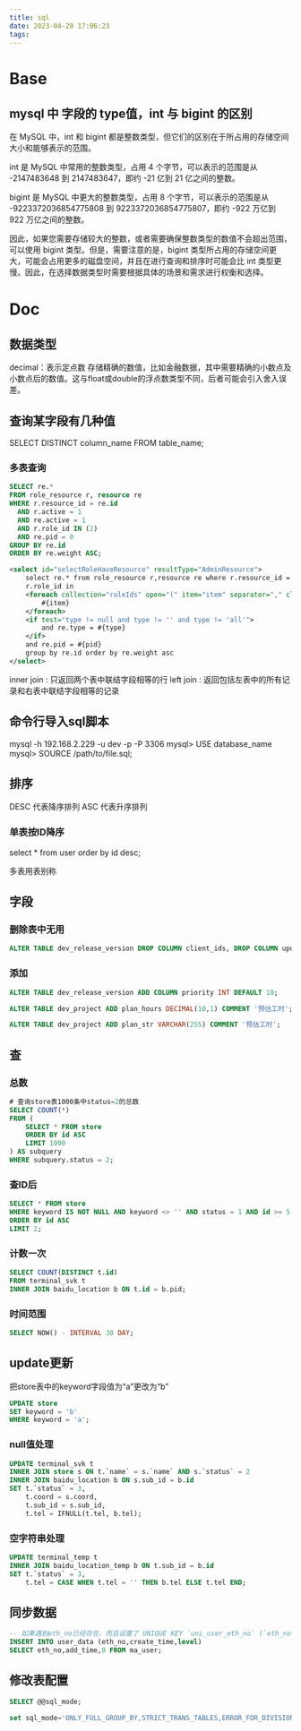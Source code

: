 ```yaml
---
title: sql
date: 2023-04-20 17:06:23
tags:
---
```


# Base
## mysql 中 字段的 type值，int 与 bigint 的区别
在 MySQL 中，int 和 bigint 都是整数类型，但它们的区别在于所占用的存储空间大小和能够表示的范围。

int 是 MySQL 中常用的整数类型，占用 4 个字节，可以表示的范围是从 -2147483648 到 2147483647，即约 -21 亿到 21 亿之间的整数。

bigint 是 MySQL 中更大的整数类型，占用 8 个字节，可以表示的范围是从 -9223372036854775808 到 9223372036854775807，即约 -922 万亿到 922 万亿之间的整数。

因此，如果您需要存储较大的整数，或者需要确保整数类型的数值不会超出范围，可以使用 bigint 类型。但是，需要注意的是，bigint 类型所占用的存储空间更大，可能会占用更多的磁盘空间，并且在进行查询和排序时可能会比 int 类型更慢。因此，在选择数据类型时需要根据具体的场景和需求进行权衡和选择。

# Doc
## 数据类型
decimal：表示定点数
存储精确的数值，比如金融数据，其中需要精确的小数点及小数点后的数值。这与float或double的浮点数类型不同，后者可能会引入舍入误差。

## 查询某字段有几种值
SELECT DISTINCT column_name FROM table_name;

### 多表查询
```sql
SELECT re.*
FROM role_resource r, resource re
WHERE r.resource_id = re.id
  AND r.active = 1
  AND re.active = 1
  AND r.role_id IN (2)
  AND re.pid = 0
GROUP BY re.id
ORDER BY re.weight ASC;
```
```xml
<select id="selectRoleHaveResource" resultType="AdminResource">
    select re.* from role_resource r,resource re where r.resource_id = re.id and r.active = 1 and re.active = 1 and
    r.role_id in
    <foreach collection="roleIds" open="(" item="item" separator="," close=")">
        #{item}
    </foreach>
    <if test="type != null and type != '' and type != 'all'">
        and re.type = #{type}
    </if>
    and re.pid = #{pid}
    group by re.id order by re.weight asc
</select>
```

inner join : 只返回两个表中联结字段相等的行
left join : 返回包括左表中的所有记录和右表中联结字段相等的记录

## 命令行导入sql脚本
mysql -h 192.168.2.229 -u dev -p -P 3306
mysql> USE database_name
mysql> SOURCE /path/to/file.sql;

## 排序
DESC 代表降序排列
ASC 代表升序排列

### 单表按ID降序
select * from user order by id desc;

多表用表别称

## 字段
### 删除表中无用
```sql
ALTER TABLE dev_release_version DROP COLUMN client_ids, DROP COLUMN update_status;
```

### 添加
```sql
ALTER TABLE dev_release_version ADD COLUMN priority INT DEFAULT 10;

ALTER TABLE dev_project ADD plan_hours DECIMAL(10,1) COMMENT '预估工时';

ALTER TABLE dev_project ADD plan_str VARCHAR(255) COMMENT '预估工时';
```

## 查
### 总数
```sql
# 查询store表1000条中status=2的总数
SELECT COUNT(*)
FROM (
    SELECT * FROM store
    ORDER BY id ASC
    LIMIT 1000
) AS subquery
WHERE subquery.status = 2;
```

### 查ID后
```sql
SELECT * FROM store
WHERE keyword IS NOT NULL AND keyword <> '' AND status = 1 AND id >= 5
ORDER BY id ASC
LIMIT 2;
```

### 计数一次
```sql
SELECT COUNT(DISTINCT t.id)
FROM terminal_svk t
INNER JOIN baidu_location b ON t.id = b.pid;
```

### 时间范围
```sql
SELECT NOW() - INTERVAL 30 DAY;
```

## update更新
把store表中的keyword字段值为“a”更改为“b”
```sql
UPDATE store
SET keyword = 'b'
WHERE keyword = 'a';
```

### null值处理
```sql
UPDATE terminal_svk t
INNER JOIN store s ON t.`name` = s.`name` AND s.`status` = 2
INNER JOIN baidu_location b ON s.sub_id = b.id
SET t.`status` = 3, 
    t.coord = s.coord, 
    t.sub_id = s.sub_id, 
    t.tel = IFNULL(t.tel, b.tel);
```
### 空字符串处理
```sql
UPDATE terminal_temp t
INNER JOIN baidu_location_temp b ON t.sub_id = b.id
SET t.`status` = 3, 
    t.tel = CASE WHEN t.tel = '' THEN b.tel ELSE t.tel END;
```

## 同步数据
```sql
-- 如果遇到eth_no已经存在，而且设置了 UNIQUE KEY `uni_user_eth_no` (`eth_no`) 。一个都不会插入成功。
INSERT INTO user_data (eth_no,create_time,level)
SELECT eth_no,add_time,0 FROM ma_user;
```

## 修改表配置
```sql
SELECT @@sql_mode;

set sql_mode='ONLY_FULL_GROUP_BY,STRICT_TRANS_TABLES,ERROR_FOR_DIVISION_BY_ZERO,NO_ENGINE_SUBSTITUTION'
```